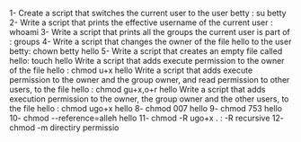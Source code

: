 1- Create a script that switches the current user to the user betty : su betty
2- Write a script that prints the effective username of the current user : whoami
3- Write a script that prints all the groups the current user is part of : groups
4- Write a script that changes the owner of the file hello to the user betty: chown betty hello
5- Write a script that creates an empty file called hello: touch hello
Write a script that adds execute permission to the owner of the file hello : chmod u+x hello
Write a script that adds execute permission to the owner and the group owner, and read permission to other users, to the file hello : chmod gu+x,o+r hello
Write a script that adds execution permission to the owner, the group owner and the other users, to the file hello : chmod ugo+x hello
8- chmod 007 hello
9- chmod 753 hello
10- chmod --reference=alleh hello
11- chmod -R ugo+x . : -R recursive
12- chmod -m directiry permissio
